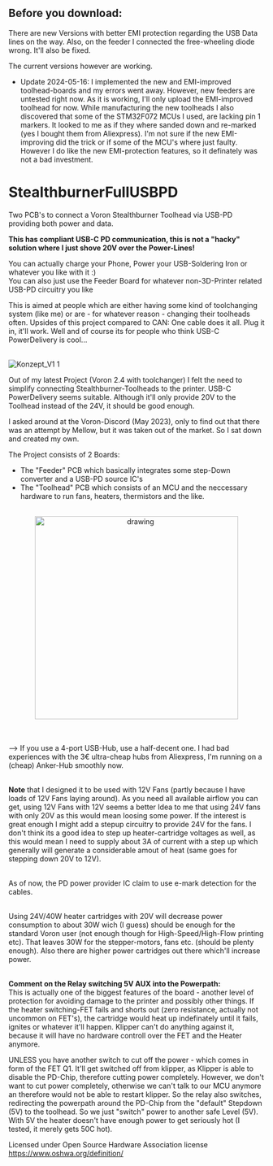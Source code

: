 
## Before you download:
There are new Versions with better EMI protection regarding the USB Data lines on the way. Also, on the feeder I connected the free-wheeling diode wrong. It'll also be fixed.

The current versions however are working. <br>

 - Update 2024-05-16: I implemented the new and EMI-improved toolhead-boards and my errors went away. However, new feeders are untested right now. As it is working, I'll only upload the EMI-improved toolhead for now. While manufacturing the new toolheads I also discovered that some of the STM32F072 MCUs I used, are lacking pin 1 markers. It looked to me as if they where sanded down and re-marked (yes I bought them from Aliexpress). I'm not sure if the new EMI-improving did the trick or if some of the MCU's where just faulty. However I do like the new EMI-protection features, so it definately was not a bad investment. 


# StealthburnerFullUSBPD
Two PCB's to connect a Voron Stealthburner Toolhead via USB-PD providing both power and data.

**This has compliant USB-C PD communication, this is not a "hacky" solution where I just shove 20V over the Power-Lines!** <br/>


You can actually charge your Phone, Power your USB-Soldering Iron or whatever you like with it :) <br/>
You can also just use the Feeder Board for whatever non-3D-Printer related USB-PD circuitry you like <br/>

This is aimed at people which are either having some kind of toolchanging system (like me) or are - for whatever reason - changing their toolheads often. Upsides of this project compared to CAN: One cable does it all. Plug it in, it'll work. Well and of course its for people who think USB-C PowerDelivery is cool...<br/><br/>


![Konzept_V1 1](https://github.com/cad435/StealthburnerFullUSBPD/assets/16453385/a327e2c8-aeb2-4a48-b4ca-d89504ecc0b9)




Out of my latest Project (Voron 2.4 with toolchanger) I felt the need to simplify connecting Stealthburner-Toolheads to the printer. USB-C PowerDelivery seems suitable. Although it'll only provide 20V to the Toolhead instead of the 24V, it should be good enough.<br/>

I asked around at the Voron-Discord (May 2023), only to find out that there was an attempt by Mellow, but it was taken out of the market. So I sat down and created my own.<br/>

The Project consists of 2 Boards:
 - The "Feeder" PCB which basically integrates some step-Down converter and a USB-PD source IC's
 - The "Toolhead" PCB which consists of an MCU and the neccessary hardware to run fans, heaters, thermistors and the like. <br/><br/>

<p align="center">
 <img src="https://github.com/cad435/StealthburnerFullUSBPD/assets/16453385/4bae19de-991d-4e09-b4a6-d78c65856573" alt="drawing" width="400"/>
</p>
<br/><br/>
--> If you use a 4-port USB-Hub, use a half-decent one. I had bad experiences with the 3€ ultra-cheap hubs from Aliexpress, I'm running on a (cheap) Anker-Hub smoothly now. <br/>
<br/>

**Note** that I designed it to be used with 12V Fans (partly because I have loads of 12V Fans laying around). As you need all available airflow you can get, using 12V Fans with 12V seems a better Idea to me that using 24V fans with only 20V as this would mean loosing some power. If the interest is great enough I might add a stepup circuitry to provide 24V for the fans. I don't think its a good idea to step up heater-cartridge voltages as well, as this would mean I need to supply about 3A of current with a step up which generally will generate a considerable amout of heat (same goes for stepping down 20V to 12V). <br/>
<br/>

As of now, the PD power provider IC claim to use e-mark detection for the cables. <br/>
<br/>

Using 24V/40W heater cartridges with 20V will decrease power consumption to about 30W wich (I guess) should be enough for the standard Voron user (not enough though for High-Speed/High-Flow printing etc). That leaves 30W for the stepper-motors, fans etc. (should be plenty enough). Also there are higher power cartridges out there which'll increase power. <br/>
<br/>

**Comment on the Relay switching 5V AUX into the Powerpath:**<br/>
This is actually one of the biggest features of the board - another level of protection for avoiding damage to the printer and possibly other things.
If the heater switching-FET fails and shorts out (zero resistance, actually not uncommon on FET's), the cartridge would heat up indefinately until it fails, ignites or whatever it'll happen. Klipper can't do anything against it, because it will have no hardware controll over the FET and the Heater anymore.<br/>

UNLESS you have another switch to cut off the power - which comes in form of the FET Q1. It'll get switched off from klipper, as Klipper is able to disable the PD-Chip, therefore cutting power completely. However, we don't want to cut power completely, otherwise we can't talk to our MCU anymore an therefore would not be able to restart klipper. So the relay also switches, redirecting the powerpath around the PD-Chip from the "default" Stepdown (5V) to the toolhead. So we just "switch" power to another safe Level (5V). With 5V the heater doesn't have enough power to get seriously hot (I tested, it merely gets 50C hot).



Licensed under Open Source Hardware Association license https://www.oshwa.org/definition/
